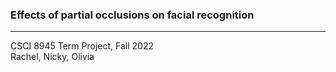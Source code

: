 ### Effects of partial occlusions on facial recognition 
-----------
CSCI 8945 Term Project, Fall 2022  
Rachel, Nicky, Olivia
